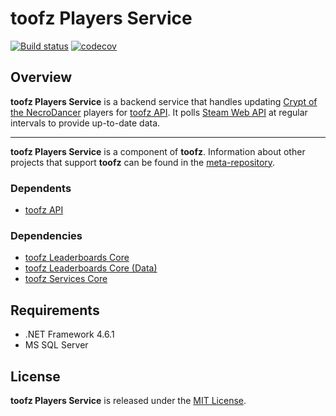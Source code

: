 # toofz Players Service

[![Build status](https://ci.appveyor.com/api/projects/status/3udoy27b6tetostp/branch/master?svg=true)](https://ci.appveyor.com/project/leonard-thieu/players-service/branch/master)
[![codecov](https://codecov.io/gh/leonard-thieu/players-service/branch/master/graph/badge.svg)](https://codecov.io/gh/leonard-thieu/players-service)

## Overview

**toofz Players Service** is a backend service that handles updating [Crypt of the NecroDancer](http://necrodancer.com/) players for [toofz API](https://api.toofz.com/). 
It polls [Steam Web API](https://partner.steamgames.com/doc/webapi_overview) at regular intervals to provide up-to-date data.

---

**toofz Players Service** is a component of **toofz**. 
Information about other projects that support **toofz** can be found in the [meta-repository](https://github.com/leonard-thieu/toofz-necrodancer).

### Dependents

* [toofz API](https://github.com/leonard-thieu/api.toofz.com)

### Dependencies

* [toofz Leaderboards Core](https://github.com/leonard-thieu/toofz-leaderboards-core)
* [toofz Leaderboards Core (Data)](https://github.com/leonard-thieu/toofz-leaderboards-core-data)
* [toofz Services Core](https://github.com/leonard-thieu/toofz-services-core)

## Requirements

* .NET Framework 4.6.1
* MS SQL Server

## License

**toofz Players Service** is released under the [MIT License](LICENSE).